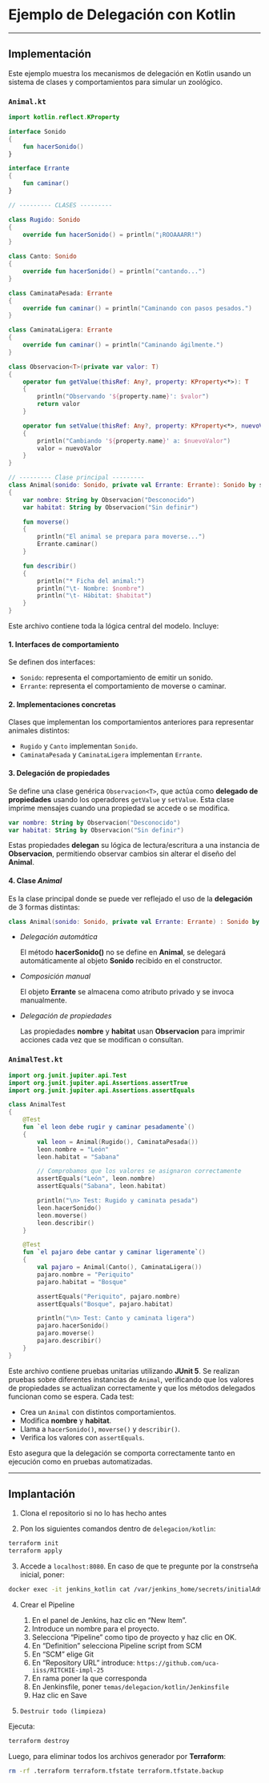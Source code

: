 # Ejemplo de Delegación con Kotlin
---

## Implementación

Este ejemplo muestra los mecanismos de delegación en Kotlin 
usando un sistema de clases y comportamientos para simular un zoológico.

### `Animal.kt`

```kotlin
import kotlin.reflect.KProperty

interface Sonido 
{
    fun hacerSonido()
}

interface Errante 
{
    fun caminar()
}

// --------- CLASES ---------

class Rugido: Sonido 
{
    override fun hacerSonido() = println("¡ROOAAARR!")
}

class Canto: Sonido 
{
    override fun hacerSonido() = println("cantando...")
}

class CaminataPesada: Errante 
{
    override fun caminar() = println("Caminando con pasos pesados.")
}

class CaminataLigera: Errante
{
    override fun caminar() = println("Caminando ágilmente.")
}

class Observacion<T>(private var valor: T) 
{
    operator fun getValue(thisRef: Any?, property: KProperty<*>): T 
    {
        println("Observando '${property.name}': $valor")
        return valor
    }

    operator fun setValue(thisRef: Any?, property: KProperty<*>, nuevoValor: T) 
    {
        println("Cambiando '${property.name}' a: $nuevoValor")
        valor = nuevoValor
    }
}

// --------- Clase principal ---------
class Animal(sonido: Sonido, private val Errante: Errante): Sonido by sonido 
{
    var nombre: String by Observacion("Desconocido")
    var habitat: String by Observacion("Sin definir")

    fun moverse()
    {
        println("El animal se prepara para moverse...")
        Errante.caminar()
    }

    fun describir() 
    {
        println("* Ficha del animal:")
        println("\t- Nombre: $nombre")
        println("\t- Hábitat: $habitat")
    }
}
```
Este archivo contiene toda la lógica central del modelo. Incluye:

#### 1. **Interfaces de comportamiento**
Se definen dos interfaces:  
- `Sonido`: representa el comportamiento de emitir un sonido.  
- `Errante`: representa el comportamiento de moverse o caminar.

#### 2. **Implementaciones concretas**
Clases que implementan los comportamientos anteriores para representar animales distintos:

- `Rugido` y `Canto` implementan `Sonido`.  
- `CaminataPesada` y `CaminataLigera` implementan `Errante`.

#### 3. **Delegación de propiedades**
Se define una clase genérica `Observacion<T>`, que actúa como **delegado de propiedades** usando los operadores `getValue` y `setValue`. Esta clase imprime mensajes cuando una propiedad se accede o se modifica.

```kotlin
var nombre: String by Observacion("Desconocido")
var habitat: String by Observacion("Sin definir")
```
Estas propiedades **delegan** su lógica de lectura/escritura a una instancia de **Observacion**, permitiendo observar cambios sin alterar el diseño del **Animal**.

#### 4. **Clase *Animal***
Es la clase principal donde se puede ver reflejado el uso de la **delegación** de 3 formas distintas:

```kotlin
class Animal(sonido: Sonido, private val Errante: Errante) : Sonido by sonido
```

* *Delegación automática*

    El método **hacerSonido()** no se define en **Animal**, se delegará automáticamente al objeto **Sonido** recibido en el constructor.

* *Composición manual*

    El objeto **Errante** se almacena como atributo privado y se invoca manualmente.

* *Delegación de propiedades*

    Las propiedades **nombre** y **habitat** usan **Observacion** para imprimir acciones cada vez que se modifican o consultan.

### `AnimalTest.kt`

```kotlin
import org.junit.jupiter.api.Test
import org.junit.jupiter.api.Assertions.assertTrue
import org.junit.jupiter.api.Assertions.assertEquals

class AnimalTest 
{
    @Test
    fun `el leon debe rugir y caminar pesadamente`() 
    {
        val leon = Animal(Rugido(), CaminataPesada())
        leon.nombre = "León"
        leon.habitat = "Sabana"

        // Comprobamos que los valores se asignaron correctamente
        assertEquals("León", leon.nombre)
        assertEquals("Sabana", leon.habitat)

        println("\n> Test: Rugido y caminata pesada")
        leon.hacerSonido()
        leon.moverse()
        leon.describir()
    }

    @Test
    fun `el pajaro debe cantar y caminar ligeramente`() 
    {
        val pajaro = Animal(Canto(), CaminataLigera())
        pajaro.nombre = "Periquito"
        pajaro.habitat = "Bosque"

        assertEquals("Periquito", pajaro.nombre)
        assertEquals("Bosque", pajaro.habitat)

        println("\n> Test: Canto y caminata ligera")
        pajaro.hacerSonido()
        pajaro.moverse()
        pajaro.describir()
    }
}
```
Este archivo contiene pruebas unitarias utilizando **JUnit 5**. Se realizan pruebas sobre diferentes instancias de `Animal`, verificando que los valores de propiedades se actualizan correctamente y que los métodos delegados funcionan como se espera.
Cada test:

* Crea un `Animal` con distintos comportamientos.
* Modifica **nombre** y **habitat**.
* Llama a `hacerSonido()`, `moverse()` y `describir()`.
* Verifica los valores con `assertEquals`.

Esto asegura que la delegación se comporta correctamente tanto en ejecución como en pruebas automatizadas.

---

## Implantación

1. Clona el repositorio si no lo has hecho antes

2. Pon los siguientes comandos dentro de `delegacion/kotlin`:
```bash
terraform init
terraform apply
```
3. Accede a `localhost:8080`. En caso de que te pregunte por la constrseña inicial, poner:
```bash
docker exec -it jenkins_kotlin cat /var/jenkins_home/secrets/initialAdminPassword
```

4. Crear el Pipeline
    1. En el panel de Jenkins, haz clic en “New Item”.
    2. Introduce un nombre para el proyecto.
    3. Selecciona “Pipeline” como tipo de proyecto y haz clic en OK.
    4. En “Definition” selecciona Pipeline script from SCM
    5. En “SCM” elige Git
    6. En “Repository URL” introduce: `https://github.com/uca-iiss/RITCHIE-impl-25`
    7. En rama poner la que corresponda
    8. En Jenkinsfile, poner `temas/delegacion/kotlin/Jenkinsfile`
    9. Haz clic en Save

5. `Destruir todo (limpieza)`

Ejecuta:
```bash
terraform destroy
```
Luego, para eliminar todos los archivos generador por **Terraform**:
```bash
rm -rf .terraform terraform.tfstate terraform.tfstate.backup
```